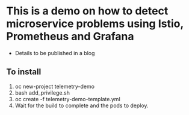 # This is a demo on how to detect microservice problems using Istio, Prometheus and Grafana

- Details to be published in a blog

## To install

1. oc new-project telemetry-demo
2. bash add_privilege.sh
3. oc create -f telemetry-demo-template.yml
4. Wait for the build to complete and the pods to deploy.
